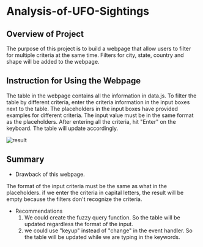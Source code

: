 # Analysis-of-UFO-Sightings

## Overview of Project 

The purpose of this project is to build a webpage that allow users to filter for multiple criteria at the same time. Filters for city, state, country and shape will be added to the webpage. 

## Instruction for Using the Webpage 

The table in the webpage contains all the information in data.js. To filter the table by different criteria, enter the criteria information in the input boxes next to the table. 
The placeholders in the input boxes have provided examples for different criteria. The input value must be in the same format as the placeholders. After entering all the criteria, hit "Enter" on the keyboard. The table will update accordingly. 

![result](https://user-images.githubusercontent.com/88631769/141652605-9a7b3e7d-f242-41ae-8ec5-1c80181994ab.PNG)


## Summary 

* Drawback of this webpage. 
  
The format of the input criteria must be the same as what in the placeholders. if we enter the criteria in capital letters, the result will be empty because the filters don't recognize the criteria. 

* Recommendations 
  1. We could create the fuzzy query function. So the table will be updated regardless the format of the input. 
  2. we could use "keyup" instead of "change" in the event handler. So the table will be updated while we are typing in the keywords. 

